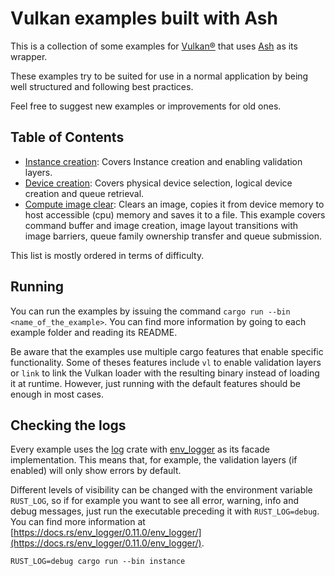 # Vulkan examples built with Ash

This is a collection of some examples for [Vulkan®](https://www.khronos.org/vulkan/) that
uses [Ash](https://github.com/ash-rs/ash) as its wrapper.

These examples try to be suited for use in a normal application by being well structured and
following best practices.

Feel free to suggest new examples or improvements for old ones.

## Table of Contents

- [Instance creation](https://github.com/ZakStar17/ash-by-example/tree/main/src/bin/instance): Covers Instance creation and enabling validation layers.
- [Device creation](https://github.com/ZakStar17/ash-by-example/tree/main/src/bin/device): Covers physical device selection, logical device creation and queue retrieval.
- [Compute image clear](https://github.com/ZakStar17/ash-by-example/tree/main/src/bin/compute_image_clear): Clears an image, copies it from device memory to host accessible (cpu) memory and saves it to a file. This example covers command buffer and image creation, image layout transitions with image barriers, queue family ownership transfer and queue submission.

This list is mostly ordered in terms of difficulty.

## Running

You can run the examples by issuing the command `cargo run --bin <name_of_the_example>`.
You can find more information by going to each example folder and reading its README.

Be aware that the examples use multiple cargo features that enable specific functionality. Some
of theses features include `vl` to enable validation layers or `link` to link the Vulkan loader
with the resulting binary instead of loading it at runtime. However, just running with the
default features should be enough in most cases.

## Checking the logs

Every example uses the [log](https://github.com/rust-lang/log) crate with
[env_logger](https://docs.rs/env_logger/latest/env_logger/) as its facade implementation. This
means that, for example, the validation layers (if enabled) will only show errors by default.

Different levels of visibility can be changed with the environment variable `RUST_LOG`, so if
for example you want to see all error, warning, info and debug messages, just run the executable preceding
it with `RUST_LOG=debug`. You can find more information at [https://docs.rs/env_logger/0.11.0/env_logger/](https://docs.rs/env_logger/0.11.0/env_logger/).

`RUST_LOG=debug cargo run --bin instance`

